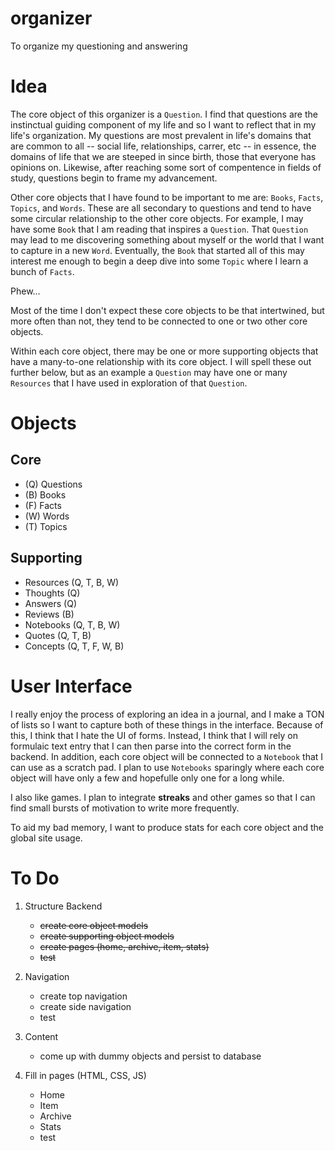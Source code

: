 # organizer

To organize my questioning and answering

# Idea

The core object of this organizer is a `Question`. I find that questions are the
instinctual guiding component of my life and so I want to reflect that in my
life's organization. My questions are most prevalent in life's domains that are
common to all -- social life, relationships, carrer, etc -- in essence, the
domains of life that we are steeped in since birth, those that everyone has
opinions on. Likewise, after reaching some sort of compentence in fields of
study, questions begin to frame my advancement.

Other core objects that I have found to be important to me are: `Books`,
`Facts`, `Topics`, and `Words`. These are all secondary to questions and tend to
have some circular relationship to the other core objects. For example, I may
have some `Book` that I am reading that inspires a `Question`. That `Question`
may lead to me discovering something about myself or the world that I want to
capture in a new `Word`. Eventually, the `Book` that started all of this may
interest me enough to begin a deep dive into some `Topic` where I learn a bunch
of `Facts`.

Phew...

Most of the time I don't expect these core objects to be that intertwined, but
more often than not, they tend to be connected to one or two other core objects.

Within each core object, there may be one or more supporting objects that have a
many-to-one relationship with its core object. I will spell these out further
below, but as an example a `Question` may have one or many `Resources` that I
have used in exploration of that `Question`.

# Objects

## Core

- (Q) Questions
- (B) Books
- (F) Facts
- (W) Words
- (T) Topics

## Supporting

- Resources (Q, T, B, W)
- Thoughts (Q)
- Answers (Q)
- Reviews (B)
- Notebooks (Q, T, B, W)
- Quotes (Q, T, B)
- Concepts (Q, T, F, W, B)

# User Interface

I really enjoy the process of exploring an idea in a journal, and I make a TON
of lists so I want to capture both of these things in the interface. Because of
this, I think that I hate the UI of forms. Instead, I think that I will rely on
formulaic text entry that I can then parse into the correct form in the backend.
In addition, each core object will be connected to a `Notebook` that I can use
as a scratch pad. I plan to use `Notebooks` sparingly where each core object
will have only a few and hopefulle only one for a long while.

I also like games. I plan to integrate **streaks** and other games so that I can
find small bursts of motivation to write more frequently.

To aid my bad memory, I want to produce stats for each core object and the
global site usage.

# To Do

1. Structure Backend
    - ~~create core object models~~
    - ~~create supporting object models~~
    - ~~create pages (home, archive, item, stats)~~
    - ~~test~~

2. Navigation
    - create top navigation
    - create side navigation
    - test

3. Content
    - come up with dummy objects and persist to database

4. Fill in pages (HTML, CSS, JS)
    - Home
    - Item
    - Archive
    - Stats
    - test
